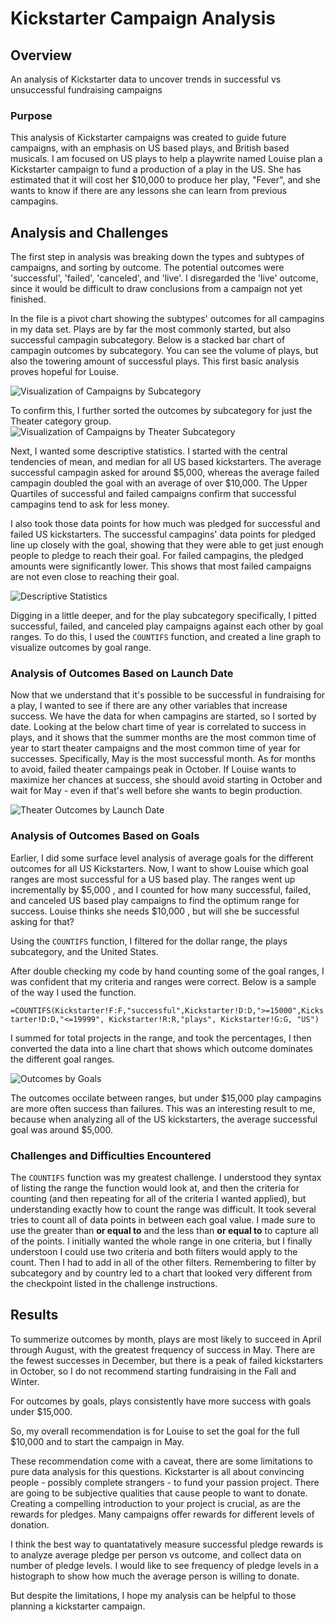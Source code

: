 # Kickstarter Campaign Analysis
## Overview
An analysis of Kickstarter data to uncover trends in successful vs unsuccessful fundraising campaigns
### Purpose
This analysis of Kickstarter campaigns was created to guide future campaigns, with an emphasis on US based plays, and British based musicals.
I am focused on US plays to help a playwrite named Louise plan a Kickstarter campaign to fund a production of a play in the US. She has estimated that it will cost her $10,000 to produce her play, "Fever", and she wants to know if there are any lessons she can learn from previous campagins. 

## Analysis and Challenges
The first step in analysis was breaking down the types and subtypes of campaigns, and sorting by outcome. The potential outcomes were 'successful', 'failed', 'canceled', and 'live'. I disregarded the 'live' outcome, since it would be difficult to draw conclusions from a campaign not yet finished. 

In the file is a pivot chart showing the subtypes' outcomes for all campagins in my data set. Plays are by far the most commonly started, but also successful campagin subcategory. Below is a stacked bar chart of campagin outcomes by subcategory. You can see the volume of plays, but also the towering amount of successful plays. This first basic analysis proves hopeful for Louise. 


![Visualization of Campaigns by Subcategory](https://github.com/caseykotowski/Kickstarter-Analysis/blob/main/Kickstarter%20Outcomes%20by%20SubCategory.PNG "Outcomes by Subcategory")


To confirm this, I further sorted the outcomes by subcategory for just the Theater category group. 
![Visualization of Campaigns by Theater Subcategory](https://github.com/caseykotowski/Kickstarter-Analysis/blob/main/Kickstarter%20Outcomes%20by%20Theater%20Subcategory.png "Outcomes by Theater Subcategory")

Next, I wanted some descriptive statistics. I started with the central tendencies of mean, and median for all US based kickstarters. The average successful campagin asked for around $5,000, whereas the average failed campagin doubled the goal with an average of over $10,000. The Upper Quartiles of successful and failed campaigns confirm that successful campagins tend to ask for less money.

I also took those data points for how much was pledged for successful and failed US kickstarters. The successful campagins' data points for pledged line up closely with the goal, showing that they were able to get just enough people to pledge to reach their goal. For failed campagins, the pledged amounts were significantly lower. This shows that most failed campaigns are not even close to reaching their goal. 

![Descriptive Statistics](https://github.com/caseykotowski/Kickstarter-Analysis/blob/main/Descriptive%20Statistics%20Capture.png "Descriptive Stats-All US")

Digging in a little deeper, and for the play subcategory specifically, I pitted successful, failed, and canceled play campaigns against each other by goal ranges. 
To do this, I used the `COUNTIFS` function, and created a line graph to visualize outcomes by goal range. 



### Analysis of Outcomes Based on Launch Date
Now that we understand that it's possible to be successful in fundraising for a play, I wanted to see if there are any other variables that increase success. We have the data for when campagins are started, so I sorted by date. Looking at the below chart time of year is correlated to success in plays, and it shows that the summer months are the most common time of year to start theater campaigns and the most common time of year for successes. Specifically, May is the most successful month. As for months to avoid, failed theater campaings peak in October. If Louise wants to maximize her chances at success, she should avoid starting in October and wait for May - even if that's well before she wants to begin production. 


![Theater Outcomes by Launch Date](https://github.com/caseykotowski/Kickstarter-Analysis/blob/main/Resources/Theater_Outcomes_vs_Launch.png "Outcomes by Launch Date")


### Analysis of Outcomes Based on Goals

Earlier, I did some surface level analysis of average goals for the different outcomes for all US Kickstarters. Now, I want to show Louise which goal ranges are most successful for a US based play. The ranges went up incrementally by $5,000 , and I counted for how many successful, failed, and canceled US based play campaigns to find the optimum range for success. Louise thinks she needs $10,000 , but will she be successful asking for that? 

Using the `COUNTIFS` function, I filtered for the dollar range, the plays subcategory, and the United States. 

After double checking my code by hand counting some of the goal ranges, I was confident that my criteria and ranges were correct. Below is a sample of the way I used the function.

`=COUNTIFS(Kickstarter!F:F,"successful",Kickstarter!D:D,">=15000",Kickstarter!D:D,"<=19999", Kickstarter!R:R,"plays", Kickstarter!G:G, "US")`

I summed for total projects in the range, and took the percentages, I then converted the data into a line chart that shows which outcome dominates the different goal ranges. 

![Outcomes by Goals](https://github.com/caseykotowski/Kickstarter-Analysis/blob/main/Resources/Outcomes_vs_Goals.png "Outcomes by Launch Date")

The outcomes occilate between ranges, but under $15,000 play campagins are more often success than failures. This was an interesting result to me, because when analyzing all of the US kickstarters, the average successful goal was around $5,000.

### Challenges and Difficulties Encountered

The `COUNTIFS` function was my greatest challenge. I understood they syntax of listing the range the function would look at, and then the criteria for counting (and then repeating for all of the criteria I wanted applied), but understanding exactly how to count the range was difficult. It took several tries to count all of data points in between each goal value. I made sure to use the greater than **or equal to** and the less than **or equal to** to capture all of the points. I initially wanted the whole range in one criteria, but I finally understoon I could use two criteria and both filters would apply to the count. Then I had to add in all of the other filters. Remembering to filter by subcategory and by country led to a chart that looked very different from the checkpoint listed in the challenge instructions. 


## Results
To summerize outcomes by month, plays are most likely to succeed in April through August, with the greatest frequency of success in May. There are the fewest successes in December, but there is a peak of failed kickstarters in October, so I do not recommend starting fundraising in the Fall and Winter. 

For outcomes by goals, plays consistently have more success with goals under $15,000. 

So, my overall recommendation is for Louise to set the goal for the full $10,000 and to start the campaign in May. 

These recommendation come with a caveat, there are some limitations to pure data analysis for this questions. Kickstarter is all about convincing people - possibly complete strangers - to fund your passion project. There are going to be subjective qualities that cause people to want to donate. Creating a compelling introduction to your project is crucial, as are the rewards for pledges. Many campaigns offer rewards for different levels of donation. 

I think the best way to quantatatively measure successful pledge rewards is to analyze average pledge per person vs outcome, and collect data on number of pledge levels. I would like to see frequency of pledge levels in a histograph to show how much the average person is willing to donate. 

But despite the limitations, I hope my analysis can be helpful to those planning a kickstarter campaign. 
